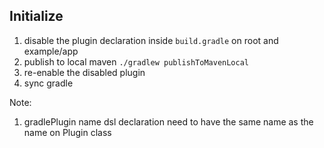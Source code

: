 ## Initialize

1. disable the plugin declaration inside `build.gradle` on root and example/app
2. publish to local maven `./gradlew publishToMavenLocal`
3. re-enable the disabled plugin
4. sync gradle

Note:
1. gradlePlugin name dsl declaration need to have the same name as the name on Plugin class
